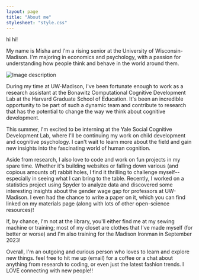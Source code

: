 ```yaml
---
layout: page
title: "About me"
stylesheet: "style.css"
---
```

    
<p>hi hi!</p>
    
<p>My name is Misha and I'm a rising senior at the University of Wisconsin-Madison. I'm majoring in economics and psychology, with a passion for understanding how people think and behave in the world around them.</p>

![Image description](https://github.com/M1shaaa/M1shaaa.github.io/blob/b216f7acc1f5844fb971635dc957094fdac64554/Images/IMG_2237.png)
    
<p>During my time at UW-Madison, I've been fortunate enough to work as a research assistant at the Bonawitz Computational Cognitive Development Lab at the Harvard Graduate School of Education. It's been an incredible opportunity to be part of such a dynamic team and contribute to research that has the potential to change the way we think about cognitive development.</p>

<p>This summer, I'm excited to be interning at the Yale Social Cognitive Development Lab, where I'll be continuing my work on child development and cognitive psychology. I can't wait to learn more about the field and gain new insights into the fascinating world of human cognition.</p>

<p>Aside from research, I also love to code and work on fun projects in my spare time. Whether it's building websites or falling down various (and copious amounts of) rabbit holes, I find it thrilling to challenge myself--especially in seeing what I can bring to the table. Recently, I worked on a statistics project using Spyder to analyze data and discovered some interesting insights about the gender wage gap for professors at UW-Madison. I even had the chance to write a paper on it, which you can find linked on my materials page (along with lots of other open-science resources)!</p>

<p>If, by chance, I'm not at the library, you'll either find me at my sewing machine or training; most of my closet are clothes that I've made myself (for better or worse) and I'm also training for the Madison Ironman in September 2023!</p>

<p>Overall, I'm an outgoing and curious person who loves to learn and explore new things. feel free to hit me up (email) for a coffee or a chat about anything from research to coding, or even just the latest fashion trends. I LOVE connecting with new people!!</p>


